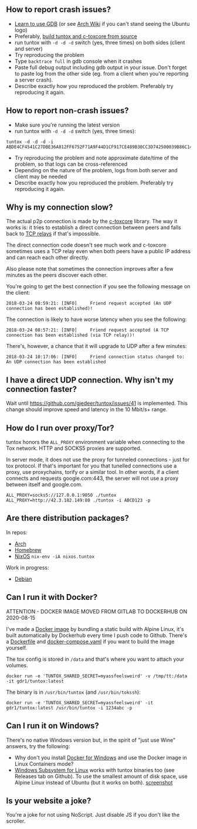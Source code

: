 ## How to report crash issues?

* [Learn to use GDB](https://wiki.ubuntu.com/Backtrace#Generation) (or see [Arch Wiki](https://wiki.archlinux.org/index.php/Debug_-_Getting_Traces#Getting_the_trace) if you can't stand seeing the Ubuntu logo)
* Preferably, [build tuntox and c-toxcore from source](BUILD.md)
* run tuntox with `-d -d -d` switch (yes, three times) on both sides (client and server)
* Try reproducing the problem
* Type `backtrace full` in gdb console when it crashes
* Paste full debug output including gdb output in your issue. Don't forget to paste log from the other side (eg. from a client when you're reporting a server crash).
* Describe exactly how you reproduced the problem. Preferably try reproducing it again.

## How to report non-crash issues?

* Make sure you're running the latest version
* run tuntox with `-d -d -d` switch (yes, three times):

```
tuntox -d -d -d -i ABDE4CF4541C27DBE36A812FF6752F71A9F44D1CF917CE489B30CC3D742500039B86C14F85F9
```

* Try reproducing the problem and note approximate date/time of the problem, so that logs can be cross-referenced
* Depending on the nature of the problem, logs from both server and client may be needed
* Describe exactly how you reproduced the problem. Preferably try reproducing it again.

## Why is my connection slow?

The actual p2p connection is made by the [c-toxcore](https://github.com/TokTok/c-toxcore) library. The way it works is: it tries to establish a direct connection between peers and falls back to [TCP relays](https://nodes.tox.chat/) if that's impossible.

The direct connection code doesn't see much work and c-toxcore sometimes uses a TCP relay even when both peers have a public IP address and can reach each other directly. 

Also please note that sometimes the connection improves after a few minutes as the peers discover each other.

You're going to get the best connection if you see the following message on the client:

```
2018-03-24 08:59:21: [INFO]     Friend request accepted (An UDP connection has been established)!
```

The connection is likely to have worse latency when you see the following:

```
2018-03-24 08:57:21: [INFO]     Friend request accepted (A TCP connection has been established (via TCP relay))!
```

There's, however, a chance that it will upgrade to UDP after a few minutes:

```
2018-03-24 10:17:06: [INFO]     Friend connection status changed to: An UDP connection has been established
```

## I have a direct UDP connection. Why isn't my connection faster?

Wait until https://github.com/gjedeer/tuntox/issues/41 is implemented. This change should improve speed and latency in the 10 Mbit/s+ range.

## How do I run over proxy/Tor?

tuntox honors the `ALL_PROXY` environment variable when connecting to the Tox network. HTTP and SOCKS5 proxies are supported. 

In server mode, it does not use the proxy for tunneled connections - just for tox protocol. If that's important for you that tunelled connections use a proxy, use proxychains, torify or a similar tool. In other words, if a client connects and requests google.com:443, the server will not use a proxy between itself and google.com.

```
ALL_PROXY=socks5://127.0.0.1:9050 ./tuntox
ALL_PROXY=http://42.3.182.149:80 ./tuntox -i ABCD123 -p
```

## Are there distribution packages?

In repos:

* [Arch](https://www.archlinux.org/packages/community/x86_64/tuntox/)
* [Homebrew](https://formulae.brew.sh/formula/tuntox)
* [NixOS](https://github.com/NixOS/nixpkgs/blob/nixos-22.05/pkgs/tools/networking/tuntox/default.nix#L73) `nix-env -iA nixos.tuntox`

Work in progress:
* [Debian](https://bitbucket.org/gjedeer/tuntox/downloads/)

## Can I run it with Docker?

ATTENTION - DOCKER IMAGE MOVED FROM GITLAB TO DOCKERHUB ON 2020-08-15

I've made a [Docker image](https://hub.docker.com/r/gdr1/tuntox) by bundling a static build with Alpine Linux, it's built automatically by Dockerhub every time I push code to Github. There's a [Dockerfile](Dockerfile) and [docker-compose.yaml](scripts/docker-compose.yaml) if you want to build the image yourself.

The tox config is stored in `/data` and that's where you want to attach your volumes.

```
docker run -e 'TUNTOX_SHARED_SECRET=myassfeelsweird' -v /tmp/tt:/data -it gdr1/tuntox:latest
```

The binary is in `/usr/bin/tuntox` (and `/usr/bin/tokssh`):
```
docker run -e 'TUNTOX_SHARED_SECRET=myassfeelsweird' -it gdr1/tuntox:latest /usr/bin/tuntox -i 1234abc -p
```

## Can I run it on Windows?

There's no native Windows version but, in the spirit of "just use Wine" answers, try the following:

* Why don't you install [Docker for Windows](https://docs.docker.com/docker-for-windows/install/) and use the Docker image in Linux Containers mode?
* [Windows Subsystem for Linux](https://docs.microsoft.com/en-us/windows/wsl/install-win10) works with tuntox binaries too (see Releases tab on Github). To use the smallest amount of disk space, use Alpine Linux instead of Ubuntu (but it works on both). [screenshot](screenshots/wsl.png)

## Is your website a joke?

You're a joke for not using NoScript. Just disable JS if you don't like the scroller.
